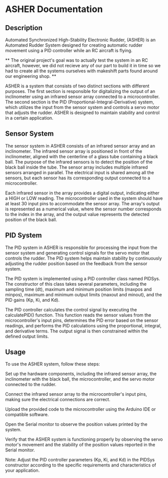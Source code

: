 # ASHER Documentation

## Description
Automated Synchronized High-Stability Electronic Rudder, (ASHER) is an Automated Rudder System designed for creating automatic rudder movement using a PID controller while an RC aircraft is flying. 

** The original project's goal was to actually test the system in an RC aircraft, however, we did not recieve any of our part to build it in time so we had to create all the systems ourselves with makeshift parts found around our engineering shop. **

ASHER is a system that consists of two distinct sections with different purposes. The first section is responsible for digitalizing the output of an inclinometer using an infrared sensor array connected to a microcontroller. The second section is the PID (Proportional-Integral-Derivative) system, which utilizes the input from the sensor system and controls a servo motor that adjusts the rudder. ASHER is designed to maintain stability and control in a certain application.

## Sensor System
The sensor system in ASHER consists of an infrared sensor array and an inclinometer. The infrared sensor array is positioned in front of the inclinometer, aligned with the centerline of a glass tube containing a black ball. The purpose of the infrared sensors is to detect the position of the black ball inside the tube. The sensor array includes multiple infrared sensors arranged in parallel. The electrical input is shared among all the sensors, but each sensor has its corresponding output connected to a microcontroller.

Each infrared sensor in the array provides a digital output, indicating either a HIGH or LOW reading. The microcontroller used in the system should have at least 30 input pins to accommodate the sensor array. The array's output is represented as a numerical value, where the sensor number corresponds to the index in the array, and the output value represents the detected position of the black ball.

## PID System
The PID system in ASHER is responsible for processing the input from the sensor system and generating control signals for the servo motor that controls the rudder. The PID system helps maintain stability by continuously adjusting the rudder position based on the feedback from the sensor system.

The PID system is implemented using a PID controller class named PIDSys. The constructor of this class takes several parameters, including the sampling time (dt), maximum and minimum position limits (maxpos and minpos), maximum and minimum output limits (maxout and minout), and the PID gains (Kp, Ki, and Kd).

The PID controller calculates the control signal by executing the calculatePID() function. This function reads the sensor values from the microcontroller's input pins, determines the PID error based on the sensor readings, and performs the PID calculations using the proportional, integral, and derivative terms. The output signal is then constrained within the defined output limits.

## Usage

To use the ASHER system, follow these steps:

Set up the hardware components, including the infrared sensor array, the inclinometer with the black ball, the microcontroller, and the servo motor connected to the rudder.

Connect the infrared sensor array to the microcontroller's input pins, making sure the electrical connections are correct.

Upload the provided code to the microcontroller using the Arduino IDE or compatible software.

Open the Serial monitor to observe the position values printed by the system.

Verify that the ASHER system is functioning properly by observing the servo motor's movement and the stability of the position values reported in the Serial monitor.

Note: Adjust the PID controller parameters (Kp, Ki, and Kd) in the PIDSys constructor according to the specific requirements and characteristics of your application.
